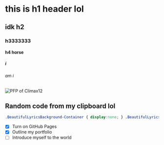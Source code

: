 # this is h1 header lol
## idk h2
### h3333333
#### h4 horse
##### i 
###### am i

![PFP of Climax12](https://avatars.githubusercontent.com/u/169449725)

## Random code from my clipboard lol
```css
.BeautifulLyricsBackground-Container { display:none; } .BeautifulLyricsBackground { background-color:var(--spice-main); }
```

- [x] Turn on GitHub Pages
- [x] Outline my portfolio
- [ ] Introduce myself to the world
